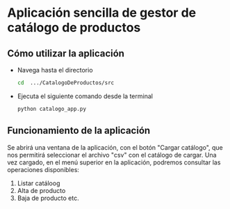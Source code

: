 # Aplicación sencilla de gestor de catálogo de productos

## Cómo utilizar la aplicación

- Navega hasta el directorio
    ```bash
    cd  .../CatalogoDeProductos/src
    ```
- Ejecuta el siguiente comando desde la terminal
  ```bash
  python catalogo_app.py 
  ```
  
## Funcionamiento de la aplicación

Se abrirá una ventana de la aplicación, con el botón "Cargar catálogo", que nos permitirá seleccionar el archivo "csv" con el catálogo de cargar.
Una vez cargado, en el menú superior en la aplicación, podremos consultar las operaciones disponibles:
  1. Listar catáloog
  2. Alta de producto
  3. Baja de producto
  etc.


